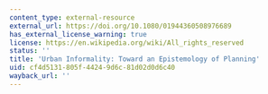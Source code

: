 ```yaml
---
content_type: external-resource
external_url: https://doi.org/10.1080/01944360508976689
has_external_license_warning: true
license: https://en.wikipedia.org/wiki/All_rights_reserved
status: ''
title: 'Urban Informality: Toward an Epistemology of Planning'
uid: cf4d5131-805f-4424-9d6c-81d02d0d6c40
wayback_url: ''
---
```

